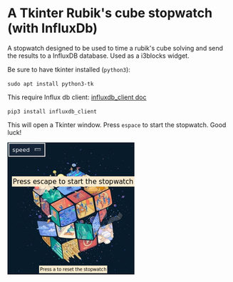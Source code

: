 # A Tkinter Rubik's cube stopwatch (with InfluxDb)
A stopwatch designed to be used to time a rubik's cube solving and send the results to a InfluxDB database. Used as a i3blocks widget. 

Be sure to have tkinter installed (`python3`):

`sudo apt install python3-tk`

This require Influx db client: [influxdb_client doc](https://influxdb-client.readthedocs.io/en/stable/)

`pip3 install influxdb_client`

This will open a Tkinter window. Press `espace` to start the stopwatch. Good luck!

![image](.github/tkinter_window.png)
